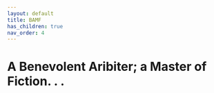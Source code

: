 ```yaml
---
layout: default
title: BAMF
has_children: true
nav_order: 4
---
```


# A Benevolent Aribiter; a Master of Fiction. . .

